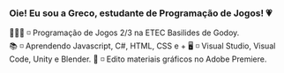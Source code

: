 ### Oie! Eu sou a Greco, estudante de Programação de Jogos! 💗
👩🏻‍💻 ◽ Programação de Jogos 2/3 na ETEC Basilides de Godoy. <br>
📚 ◽ Aprendendo Javascript, C#, HTML, CSS e +
🖥️ ◽ Visual Studio, Visual Code, Unity e Blender.
🎥 ◽ Edito materiais gráficos no Adobe Premiere.
